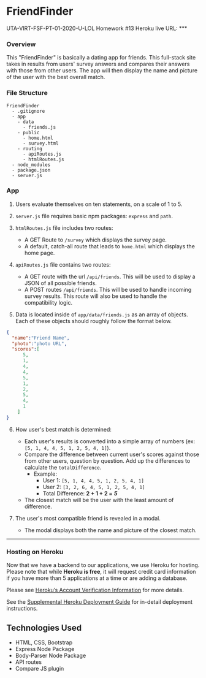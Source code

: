 # FriendFinder
UTA-VIRT-FSF-PT-01-2020-U-LOL Homework #13
Heroku live URL: ***


### Overview

This "FriendFinder" is basically a dating app for friends. This full-stack site takes in results from users' survey answers and compares their answers with those from other users. The app will then display the name and picture of the user with the best overall match.



### File Structure

  ```
  FriendFinder
    - .gitignore
    - app
      - data
        - friends.js
      - public
        - home.html
        - survey.html
      - routing
        - apiRoutes.js
        - htmlRoutes.js
    - node_modules
    - package.json
    - server.js
  ```


### App

1. Users evaluate themselves on ten statements, on a scale of 1 to 5.

2. `server.js` file requires basic npm packages: `express` and `path`.

3. `htmlRoutes.js` file includes two routes:

   * A GET Route to `/survey` which displays the survey page.
   * A default, catch-all route that leads to `home.html` which displays the home page.

4. `apiRoutes.js` file contains two routes:

   * A GET route with the url `/api/friends`. This will be used to display a JSON of all possible friends.
   * A POST routes `/api/friends`. This will be used to handle incoming survey results. This route will also be used to handle the compatibility logic.

5. Data is located inside of `app/data/friends.js` as an array of objects. Each of these objects should roughly follow the format below.

```json
{
  "name":"Friend Name",
  "photo":"photo URL",
  "scores":[
      5,
      1,
      4,
      4,
      5,
      1,
      2,
      5,
      4,
      1
    ]
}
```

6. How user's best match is determined:

   * Each user's results is converted into a simple array of numbers (ex: `[5, 1, 4, 4, 5, 1, 2, 5, 4, 1]`).
   * Compare the difference between current user's scores against those from other users, question by question. Add up the differences to calculate the `totalDifference`.
     * Example:
       * User 1: `[5, 1, 4, 4, 5, 1, 2, 5, 4, 1]`
       * User 2: `[3, 2, 6, 4, 5, 1, 2, 5, 4, 1]`
       * Total Difference: **2 + 1 + 2 =** **_5_**
   * The closest match will be the user with the least amount of difference.

7. The user's most compatible friend is revealed in a modal.
   * The modal displays both the name and picture of the closest match.



- - -

### Hosting on Heroku

Now that we have a backend to our applications, we use Heroku for hosting. Please note that while **Heroku is free**, it will request credit card information if you have more than 5 applications at a time or are adding a database.

Please see [Heroku’s Account Verification Information](https://devcenter.heroku.com/articles/account-verification) for more details.

See the [Supplemental Heroku Deployment Guide](../../03-Supplemental/HerokuGuide.md) for in-detail deployment instructions.


## Technologies Used
* HTML, CSS, Bootstrap
* Express Node Package
* Body-Parser Node Package
* API routes
* Compare JS plugin
